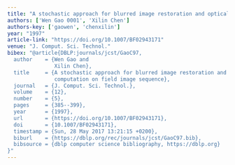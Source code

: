 ```yaml
---
title: "A stochastic approach for blurred image restoration and optical flow computation on field image sequence"
authors: ['Wen Gao 0001', 'Xilin Chen']
authors-key: ['gaowen', 'chenxilin']
year: "1997"
article-link: "https://doi.org/10.1007/BF02943171"
venue: "J. Comput. Sci. Technol."
bibex: "@article{DBLP:journals/jcst/GaoC97,
  author    = {Wen Gao and
               Xilin Chen},
  title     = {A stochastic approach for blurred image restoration and optical flow
               computation on field image sequence},
  journal   = {J. Comput. Sci. Technol.},
  volume    = {12},
  number    = {5},
  pages     = {385--399},
  year      = {1997},
  url       = {https://doi.org/10.1007/BF02943171},
  doi       = {10.1007/BF02943171},
  timestamp = {Sun, 28 May 2017 13:21:15 +0200},
  biburl    = {https://dblp.org/rec/journals/jcst/GaoC97.bib},
  bibsource = {dblp computer science bibliography, https://dblp.org}
}"
---
```

